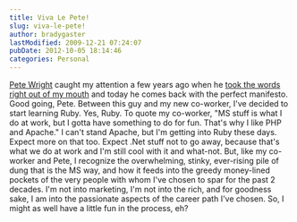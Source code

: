 ```yaml
---
title: Viva Le Pete!
slug: viva-le-pete!
author: bradygaster
lastModified: 2009-12-21 07:24:07
pubDate: 2012-10-05 18:14:46
categories: Personal
---
```


<a href="http://peterwright.blogspot.com/2006/09/passionate-programmers-manifesto.html" title="Strange new worlds, and programming languages...: The passionate programmer&apos;s manifesto">Pete Wright</a>  caught my attention a few years ago when he
<a href="http://peterwright.blogspot.com/2006/09/good-bye-microsoft-pete-has-now-left.html">took the words right out of my mouth</a>  and today he comes back with the perfect manifesto. Good going, Pete. Between this guy and my new co-worker, I&apos;ve decided to start learning Ruby. Yes, Ruby. To quote my co-worker, &quot;MS stuff is what I do at work,
but I gotta have something to do for fun. That&apos;s why I like PHP and Apache.&quot; I can&apos;t stand Apache, but I&apos;m getting into Ruby these days. Expect more on that too. Expect .Net stuff not to go away, because that&apos;s what we do at work and I&apos;m still cool with
it and what-not. But, like my co-worker and Pete, I recognize the overwhelming, stinky, ever-rising pile of dung that is the MS way, and how it feeds into the greedy money-lined pockets of the very people with whom I&apos;ve chosen to spar for the past 2 decades.
I&apos;m not into marketing, I&apos;m not into the rich, and for goodness sake, I am into the passionate aspects of the career path I&apos;ve chosen. So, I might as well have a little fun in the process, eh?
